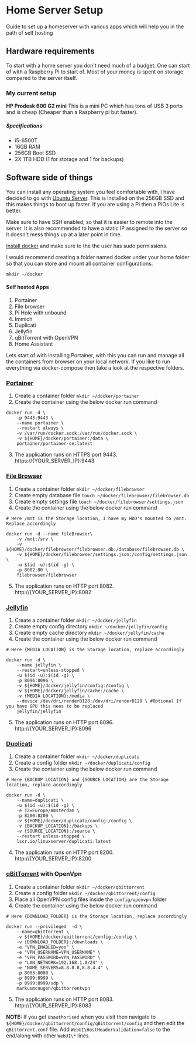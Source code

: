 # Home Server Setup

Guide to set up a homeserver with various apps which will help you in the path of self hosting

## Hardware requirements

To start with a home server you don't need much of a budget. One can start of with a Raspberry Pi to start of. Most of your money is spent on storage compared to the server itself.

### My current setup

**HP Prodesk 600 G2 mini**
This is a mini PC which has tons of USB 3 ports and is cheap (Cheaper than a Raspberry pi but faster).

##### Specifications

- i5-6500T
- 16GB RAM
- 256GB Boot SSD
- 2X 1TB HDD (1 for storage and 1 for backups)

## Software side of things

You can install any operating system you feel comfortable with, I have decided to go with [Ubuntu Server](https://ubuntu.com/download/server). This is installed on the 256GB SSD and this makes things to boot up faster. If you are using a Pi then a PiOs Lite is better.

Make sure to have SSH enabled, so that it is easier to remote into the server. It is also recommended to have a static IP assigned to the server so it doesn't mess things up at a later point in time.

[Install docker](https://docs.docker.com/engine/install/) and make sure to the the user has sudo permissions.

I would recommend creating a folder named docker under your home folder so that you can store and mount all container configurations.

`mkdir ~/docker`

#### Self hosted Apps

1.  Portainer
2.  File browser
3.  Pi Hole with unbound
4.  Immich
5.  Duplicati
6.  Jellyfin
7.  qBitTorrent with OpenVPN
8.  Home Assistant

Lets start of with installing Portainer, with this you can run and manage all the containers from browser on your local network.
If you like to run everything via docker-compose then take a look at the respective folders.

### [Portainer](https://www.portainer.io/)

1. Create a container folder `mkdir ~/docker/portainer`
2. Create the container using the below docker run command

```
docker run -d \
    -p 9443:9443 \
    --name portainer \
    --restart always \
    -v /var/run/docker.sock:/var/run/docker.sock \
    -v ${HOME}/docker/portainer:/data \
    portainer/portainer-ce:latest
```

3. The application runs on HTTPS port 9443. https://{YOUR_SERVER_IP}:9443

### [File Browser](https://filebrowser.org/)

1. Create a container folder `mkdir ~/docker/filebrowser`
2. Create empty database file `touch ~/docker/filebrowser/filebrowser.db`
3. Create empty settings file `touch ~/docker/filebrowser/settings.json`
4. Create the container using the below docker run command

```
# Here /mnt is the Storage location, I have my HDD's mounted to /mnt. Replace accordingly

docker run -d --name fileBrowser\
    -v /mnt:/srv \
    -v ${HOME}/docker/filebrowser/filebrowser.db:/database/filebrowser.db \
    -v ${HOME}/docker/filebrowser/settings.json:/config/settings.json \
    -u $(id -u):$(id -g) \
    -p 8082:80 \
    filebrowser/filebrowser
```

5. The application runs on HTTP port 8082. http://{YOUR_SERVER_IP}:8082

### [Jellyfin](https://jellyfin.org/)

1. Create a container folder `mkdir ~/docker/jellyfin`
2. Create empty config directory `mkdir ~/docker/jellyfin/config`
3. Create empty cache directory `mkdir ~/docker/jellyfin/cache`
4. Create the container using the below docker run command

```
# Here {MEDIA LOCATION} is the Storage location, replace accordingly

docker run -d \
    --name jellyfin \
    --restart=unless-stopped \
    -u $(id -u):$(id -g) \
    -p 8096:8096 \
    -v ${HOME}/docker/jellyfin/config:/config \
    -v ${HOME}/docker/jellyfin/cache:/cache \
    -v {MEDIA LOCATION}:/media \
    --device /dev/dri/renderD128:/dev/dri/renderD128 \ #Optional If you have GPU this nees to be replaced
    jellyfin/jellyfin
```

5. The application runs on HTTP port 8096. http://{YOUR_SERVER_IP}:8096

### [Duplicati](https://www.duplicati.com/)

1. Create a container folder `mkdir ~/docker/duplicati`
2. Create a config folder `mkdir ~/docker/duplicati/config`
3. Create the container using the below docker run command

```
# Here {BACKUP_LOCATION} and {SOURCE_LOCATION} are the Storage location, replace accordingly

docker run -d \
    --name=duplicati \
    -u $(id -u):$(id -g) \
    -e TZ=Europe/Amsterdam \
    -p 8200:8200 \
    -v ${HOME}/docker/duplicati/config:/config \
    -v {BACKUP_LOCATION}:/backups \
    -v {SOURCE_LOCATION}:/source \
    --restart unless-stopped \
    lscr.io/linuxserver/duplicati:latest
```

4. The application runs on HTTP port 8200. http://{YOUR_SERVER_IP}:8200

### [qBitTorrent](https://github.com/MarkusMcNugen/docker-qBittorrentvpn) with OpenVpn

1. Create a container folder `mkdir ~/docker/qbittorrent`
2. Create a config folder `mkdir ~/docker/qbittorrent/config`
3. Place all OpenVPN config files inside the `config/openvpn` folder
4. Create the container using the below docker run command

```
# Here {DOWNLOAD_FOLDER} is the Storage location, replace accordingly

docker run --privileged  -d \
    --name=qbittorrent \
    -v ${HOME}/docker/qbittorrent/config:/config \
    -v {DOWNLOAD_FOLDER}:/downloads \
    -e "VPN_ENABLED=yes" \
    -e "VPN_USERNAME=VPN_USERNAME" \
    -e "VPN_PASSWORD=VPN_PASSWORD" \
    -e "LAN_NETWORK=192.168.1.0/24" \
    -e "NAME_SERVERS=8.8.8.8,8.8.4.4" \
    -p 8083:8080 \
    -p 8999:8999 \
    -p 8999:8999/udp \
    markusmcnugen/qbittorrentvpn
```

5. The application runs on HTTP port 8083. http://{YOUR_SERVER_IP}:8083

**NOTE:** If you get `Unauthorised` when you visit then navigate to `${HOME}/docker/qbittorrent/config/qBittorrent/config` and then edit the `qBittorrent.conf` file. Add `WebUI\HostHeaderValidation=false` to the end/along with other `WebUI\*` lines.
